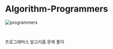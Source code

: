 # Algorithm-Programmers

![programmers](https://user-images.githubusercontent.com/69426184/209522163-480bba6b-3c37-4ae9-b667-7564285110bb.png)

<br/>

프로그래머스 알고리즘 문제 풀이
